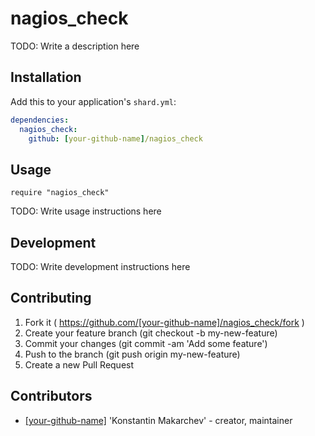# nagios_check

TODO: Write a description here

## Installation


Add this to your application's `shard.yml`:

```yaml
dependencies:
  nagios_check:
    github: [your-github-name]/nagios_check
```


## Usage


```crystal
require "nagios_check"
```


TODO: Write usage instructions here

## Development

TODO: Write development instructions here

## Contributing

1. Fork it ( https://github.com/[your-github-name]/nagios_check/fork )
2. Create your feature branch (git checkout -b my-new-feature)
3. Commit your changes (git commit -am 'Add some feature')
4. Push to the branch (git push origin my-new-feature)
5. Create a new Pull Request

## Contributors

- [[your-github-name]](https://github.com/[your-github-name]) 'Konstantin Makarchev' - creator, maintainer
